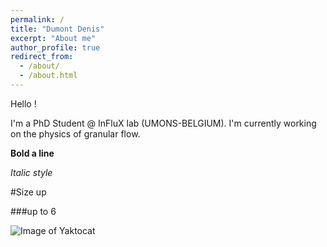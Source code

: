 ```yaml
---
permalink: /
title: "Dumont Denis"
excerpt: "About me"
author_profile: true
redirect_from: 
  - /about/
  - /about.html
---
```


Hello ! 

I'm a PhD Student @ InFluX lab (UMONS-BELGIUM). I'm currently working on the physics of granular flow. 

<!--<p> Comment a line </p>-->

<!-- Comment a line -->

**Bold a line**

*Italic style*

#Size up

###up to 6

![Image of Yaktocat](https://octodex.github.com/images/yaktocat.png)

